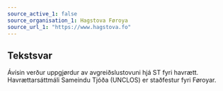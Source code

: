 ```yaml
---
source_active_1: false
source_organisation_1: Hagstova Føroya
source_url_1: "https://www.hagstova.fo"
---
```

## Tekstsvar  
Ávísin verður uppgjørdur av avgreiðslustovuni hjá ST fyri havrætt. Havrættarsáttmáli Sameindu Tjóða (UNCLOS) er staðfestur fyri Føroyar.
